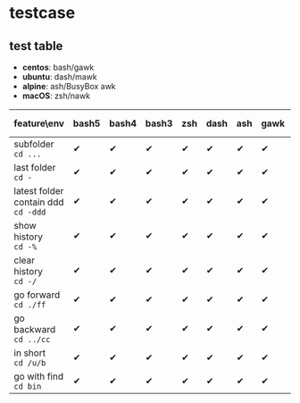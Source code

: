 # testcase

## test table

- **centos**: bash/gawk
- **ubuntu**: dash/mawk
- **alpine**: ash/BusyBox awk
- **macOS**: zsh/nawk

| feature\env | bash5 |bash4|bash3|zsh| dash  |ash|  gawk| mawk | BusyBox awk | nawk |
|---|---|---|---|---|---|---|---|---|---|---|
|subfolder<br>`cd ...`|✔|✔|✔|✔|✔|✔|✔|✔|✔|✔|
|last folder<br>`cd -`|✔|✔|✔|✔|✔|✔|✔|✔|✔|✔|
|latest folder contain ddd<br>`cd -ddd`|✔|✔|✔|✔|✔|✔|✔|✔|✔|✔|
| show history<br>`cd -%` |✔|✔|✔|✔|✔|✔|✔|✔|✔|✔|
| clear history<br>`cd -/`|✔|✔|✔|✔|✔|✔|✔|✔|✔|✔|
| go forward<br>`cd ./ff` |✔|✔|✔|✔|✔|✔|✔|✔|✔|✔|
|go backward<br>`cd ../cc`|✔|✔|✔|✔|✔|✔|✔|✔|✔|✔|
|in short<br>`cd /u/b`|✔|✔|✔|✔|✔|✔|✔|✔|✔|✔|
|go with find<br>`cd bin`|✔|✔|✔|✔|✔|✔|✔|✔|✔|✔|
